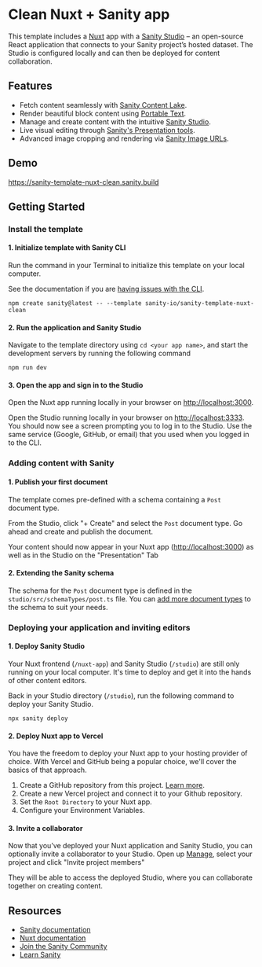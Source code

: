 # Clean Nuxt + Sanity app

This template includes a [Nuxt](https://nuxt.com/) app with a [Sanity Studio](https://www.sanity.io/) – an open-source React application that connects to your Sanity project’s hosted dataset. The Studio is configured locally and can then be deployed for content collaboration.

## Features

* Fetch content seamlessly with [Sanity Content Lake](https://www.sanity.io/docs/datastore).
* Render beautiful block content using [Portable Text](https://www.sanity.io/docs/presenting-block-text).
* Manage and create content with the intuitive [Sanity Studio](https://www.sanity.io/docs/sanity-studio).
* Live visual editing through [Sanity's Presentation tools](https://www.sanity.io/docs/presentation).
* Advanced image cropping and rendering via [Sanity Image URLs](https://www.sanity.io/docs/image-url).

## Demo

https://sanity-template-nuxt-clean.sanity.build

## Getting Started

### Install the template

#### 1. Initialize template with Sanity CLI

Run the command in your Terminal to initialize this template on your local computer.

See the documentation if you are [having issues with the CLI](https://www.sanity.io/help/cli-errors).

```shell
npm create sanity@latest -- --template sanity-io/sanity-template-nuxt-clean
```

#### 2. Run the application and Sanity Studio

Navigate to the template directory using `cd <your app name>`, and start the development servers by running the following command

```shell
npm run dev
```

#### 3. Open the app and sign in to the Studio

Open the Nuxt app running locally in your browser on [http://localhost:3000](http://localhost:3000).

Open the Studio running locally in your browser on [http://localhost:3333](http://localhost:3333). You should now see a screen prompting you to log in to the Studio. Use the same service (Google, GitHub, or email) that you used when you logged in to the CLI.

### Adding content with Sanity

#### 1. Publish your first document
The template comes pre-defined with a schema containing a `Post` document type.

From the Studio, click "+ Create" and select the `Post` document type. Go ahead and create and publish the document.

Your content should now appear in your Nuxt app ([http://localhost:3000](http://localhost:3000)) as well as in the Studio on the "Presentation" Tab

#### 2. Extending the Sanity schema
The schema for the `Post` document type is defined in the `studio/src/schemaTypes/post.ts` file. You can [add more document types](https://www.sanity.io/docs/schema-types) to the schema to suit your needs.

### Deploying your application and inviting editors

#### 1. Deploy Sanity Studio
Your Nuxt frontend (`/nuxt-app`) and Sanity Studio (`/studio`) are still only running on your local computer. It's time to deploy and get it into the hands of other content editors.

Back in your Studio directory (`/studio`), run the following command to deploy your Sanity Studio.

```shell
npx sanity deploy
```

#### 2. Deploy Nuxt app to Vercel

You have the freedom to deploy your Nuxt app to your hosting provider of choice. With Vercel and GitHub being a popular choice, we'll cover the basics of that approach.

1. Create a GitHub repository from this project. [Learn more](https://docs.github.com/en/migrations/importing-source-code/using-the-command-line-to-import-source-code/adding-locally-hosted-code-to-github).
2. Create a new Vercel project and connect it to your Github repository.
3. Set the `Root Directory` to your Nuxt app.
4. Configure your Environment Variables.

#### 3. Invite a collaborator
Now that you’ve deployed your Nuxt application and Sanity Studio, you can optionally invite a collaborator to your Studio. Open up [Manage](https://www.sanity.io/manage), select your project and click "Invite project members"

They will be able to access the deployed Studio, where you can collaborate together on creating content.


## Resources
- [Sanity documentation](https://www.sanity.io/docs)
- [Nuxt documentation](https://nuxt.com/docs/getting-started/introduction)
- [Join the Sanity Community](https://slack.sanity.io)
- [Learn Sanity](https://www.sanity.io/learn)